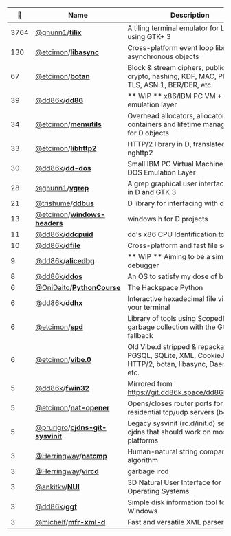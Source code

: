 |:star2: | Name | Description | 🌍|
|---|---|---|---|
|3764|[@gnunn1](https://github.com/gnunn1)/[**tilix**](https://github.com/gnunn1/tilix)|A tiling terminal emulator for Linux using GTK+ 3|[:arrow_upper_right:](https://gnunn1.github.io/tilix-web)|
|130|[@etcimon](https://github.com/etcimon)/[**libasync**](https://github.com/etcimon/libasync)|Cross-platform event loop library of asynchronous objects||
|67|[@etcimon](https://github.com/etcimon)/[**botan**](https://github.com/etcimon/botan)|Block & stream ciphers, public key crypto, hashing, KDF, MAC, PKCS, TLS, ASN.1, BER/DER, etc.||
|39|[@dd86k](https://github.com/dd86k)/[**dd86**](https://github.com/dd86k/dd86)|** WIP ** x86/IBM PC VM + DOS emulation layer||
|34|[@etcimon](https://github.com/etcimon)/[**memutils**](https://github.com/etcimon/memutils)|Overhead allocators, allocator-aware containers and lifetime management for D objects||
|33|[@etcimon](https://github.com/etcimon)/[**libhttp2**](https://github.com/etcimon/libhttp2)|HTTP/2 library in D, translated from nghttp2||
|30|[@dd86k](https://github.com/dd86k)/[**dd-dos**](https://github.com/dd86k/dd-dos)|Small IBM PC Virtual Machine and DOS Emulation Layer|[:arrow_upper_right:](https://git.dd86k.space/dd86k/dd-dos)|
|28|[@gnunn1](https://github.com/gnunn1)/[**vgrep**](https://github.com/gnunn1/vgrep)|A grep graphical user interface written in D and GTK 3||
|21|[@trishume](https://github.com/trishume)/[**ddbus**](https://github.com/trishume/ddbus)|D library for interfacing with dbus||
|13|[@etcimon](https://github.com/etcimon)/[**windows-headers**](https://github.com/etcimon/windows-headers)|windows.h for D projects||
|11|[@dd86k](https://github.com/dd86k)/[**ddcpuid**](https://github.com/dd86k/ddcpuid)|dd's x86 CPU Identification tool||
|10|[@dd86k](https://github.com/dd86k)/[**dfile**](https://github.com/dd86k/dfile)|Cross-platform and fast file scanner||
|9|[@dd86k](https://github.com/dd86k)/[**alicedbg**](https://github.com/dd86k/alicedbg)|** WIP ** Aiming to be a simple debugger||
|8|[@dd86k](https://github.com/dd86k)/[**ddos**](https://github.com/dd86k/ddos)|An OS to satisfy my dose of baremetal||
|6|[@OniDaito](https://github.com/OniDaito)/[**PythonCourse**](https://github.com/OniDaito/PythonCourse)|The Hackspace Python|[:arrow_upper_right:](http://www.section9.co.uk)|
|6|[@dd86k](https://github.com/dd86k)/[**ddhx**](https://github.com/dd86k/ddhx)|Interactive hexadecimal file viewer for your terminal|[:arrow_upper_right:](https://git.dd86k.space/dd86k/ddhx)|
|6|[@etcimon](https://github.com/etcimon)/[**spd**](https://github.com/etcimon/spd)|Library of tools using ScopedPool RAII garbage collection with the GC as fallback||
|6|[@etcimon](https://github.com/etcimon)/[**vibe.0**](https://github.com/etcimon/vibe.0)|Old Vibe.d stripped & repackaged with PGSQL, SQLite, XML, CookieJar, HTTP/2, botan, libasync, Daemonize, etc.||
|5|[@dd86k](https://github.com/dd86k)/[**fwin32**](https://github.com/dd86k/fwin32)|Mirrored from https://git.dd86k.space/dd86k/fwin32||
|5|[@etcimon](https://github.com/etcimon)/[**nat-opener**](https://github.com/etcimon/nat-opener)|Opens/closes router ports for residential tcp/udp servers (beta)||
|5|[@prurigro](https://github.com/prurigro)/[**cjdns-git-sysvinit**](https://github.com/prurigro/cjdns-git-sysvinit)|Legacy sysvinit (rc.d/init.d) service for cjdns that should work on most platforms||
|3|[@Herringway](https://github.com/Herringway)/[**natcmp**](https://github.com/Herringway/natcmp)|Human-natural string comparison algorithm||
|3|[@Herringway](https://github.com/Herringway)/[**vircd**](https://github.com/Herringway/vircd)|garbage ircd||
|3|[@ankitkv](https://github.com/ankitkv)/[**NUI**](https://github.com/ankitkv/NUI)|3D Natural User Interface for Operating Systems||
|3|[@dd86k](https://github.com/dd86k)/[**ggf**](https://github.com/dd86k/ggf)|Simple disk information tool for Windows|[:arrow_upper_right:](https://git.dd86k.space/dd86k/ggf)|
|3|[@michelf](https://github.com/michelf)/[**mfr-xml-d**](https://github.com/michelf/mfr-xml-d)|Fast and versatile XML parser for D||

